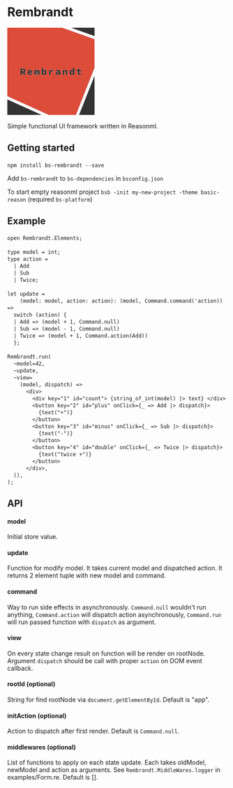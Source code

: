# Rembrandt

![alt text](./logo.svg "Logo Title Text 1")

Simple functional UI framework written in Reasonml.

## Getting started

`npm install bs-rembrandt --save`

Add `bs-rembrandt` to `bs-dependencies` in `bsconfig.json`

To start empty reasonml project `bsb -init my-new-project -theme basic-reason` (required `bs-platform`)


## Example

```reasonml
open Rembrandt.Elements;

type model = int;
type action =
  | Add
  | Sub
  | Twice;

let update =
    (model: model, action: action): (model, Command.command('action)) =>
  switch (action) {
  | Add => (model + 1, Command.null)
  | Sub => (model - 1, Command.null)
  | Twice => (model + 1, Command.action(Add))
  };

Rembrandt.run(
  ~model=42,
  ~update,
  ~view=
    (model, dispatch) =>
      <div>
        <div key="1" id="count"> {string_of_int(model) |> text} </div>
        <button key="2" id="plus" onClick={_ => Add |> dispatch}>
          {text("+")}
        </button>
        <button key="3" id="minus" onClick={_ => Sub |> dispatch}>
          {text("-")}
        </button>
        <button key="4" id="double" onClick={_ => Twice |> dispatch}>
          {text("twice +")}
        </button>
      </div>,
  (),
);
```

## API

#### model

Initial store value.

#### update

Function for modify model. It takes current model and dispatched action. It returns 2 element tuple with new model and command.

#### command

Way to run side effects in asynchronously. `Command.null` wouldn't run anything, `Command.action` will dispatch action asynchronously, `Command.run` will run passed function with `dispatch` as argument.

#### view

On every state change result on function will be render on rootNode. Argument `dispatch` should be call with proper `action` on DOM event callback.

#### rootId (optional)

String for find rootNode via `document.getElementById`. Default is "app".

#### initAction (optional)

Action to dispatch after first render. Default is `Command.null`.

#### middlewares (optional)
List of functions to apply on each state update. Each takes oldModel, newModel and action as arguments. See `Rembrandt.MiddleWares.logger` in examples/Form.re. Default is [].